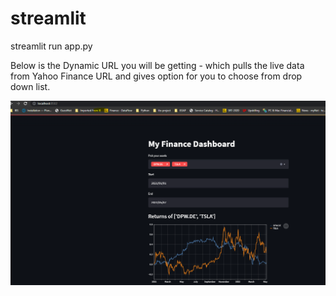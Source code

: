 # streamlit

streamlit run app.py

Below is the Dynamic URL you will be getting - which pulls the live data from Yahoo Finance URL and gives option for you to choose from drop down list.

![alt text](https://github.com/rajeev00723/streamlit/blob/master/streamlit%20-dashboard.PNG)
